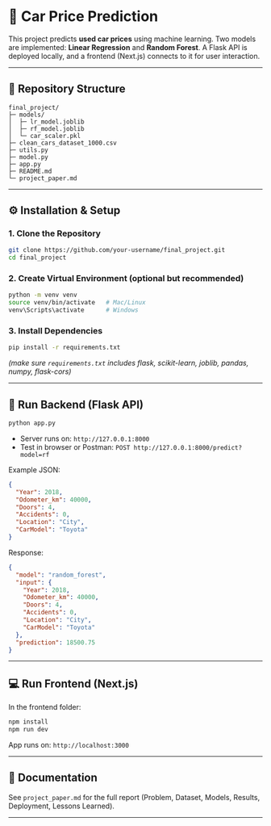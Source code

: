 # 🚗 Car Price Prediction

This project predicts **used car prices** using machine learning.
Two models are implemented: **Linear Regression** and **Random Forest**.
A Flask API is deployed locally, and a frontend (Next.js) connects to it for user interaction.

---

## 📂 Repository Structure

```
final_project/
├─ models/
│  ├─ lr_model.joblib
│  ├─ rf_model.joblib
│  └─ car_scaler.pkl
├─ clean_cars_dataset_1000.csv
├─ utils.py
├─ model.py
├─ app.py
├─ README.md
└─ project_paper.md
```

---

## ⚙️ Installation & Setup

### 1. Clone the Repository

```bash
git clone https://github.com/your-username/final_project.git
cd final_project
```

### 2. Create Virtual Environment (optional but recommended)

```bash
python -m venv venv
source venv/bin/activate   # Mac/Linux
venv\Scripts\activate      # Windows
```

### 3. Install Dependencies

```bash
pip install -r requirements.txt
```

*(make sure `requirements.txt` includes flask, scikit-learn, joblib, pandas, numpy, flask-cors)*

---

## 🚀 Run Backend (Flask API)

```bash
python app.py
```

* Server runs on: `http://127.0.0.1:8000`
* Test in browser or Postman:
  `POST http://127.0.0.1:8000/predict?model=rf`

Example JSON:

```json
{
  "Year": 2018,
  "Odometer_km": 40000,
  "Doors": 4,
  "Accidents": 0,
  "Location": "City",
  "CarModel": "Toyota"
}
```

Response:

```json
{
  "model": "random_forest",
  "input": {
    "Year": 2018,
    "Odometer_km": 40000,
    "Doors": 4,
    "Accidents": 0,
    "Location": "City",
    "CarModel": "Toyota"
  },
  "prediction": 18500.75
}
```

---

## 💻 Run Frontend (Next.js)

In the frontend folder:

```bash
npm install
npm run dev
```

App runs on: `http://localhost:3000`

---

## 📑 Documentation

See `project_paper.md` for the full report (Problem, Dataset, Models, Results, Deployment, Lessons Learned).

---


